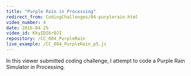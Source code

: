 ```yaml
---
title: "Purple Rain in Processing"
redirect_from: CodingChallenges/04-purplerain.html
video_number: 4
date: 2016-04-25
video_id: KkyIDI6rQJI
repository: /CC_004_PurpleRain
live_example: /CC_004_PurpleRain_p5.js
---
```


In this viewer submitted coding challenge, I attempt to code a Purple Rain Simulator in Processing.
